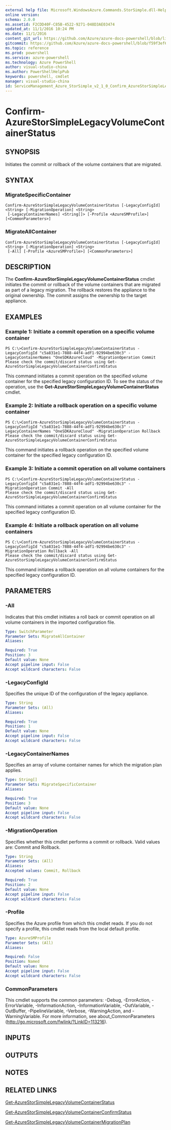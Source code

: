 ```yaml
---
external help file: Microsoft.WindowsAzure.Commands.StorSimple.dll-Help.xml
online version: 
schema: 2.0.0
ms.assetid: F2CDD40F-C85B-4522-9271-048D3AE03474
updated_at: 11/1/2016 10:24 PM
ms.date: 11/1/2016
content_git_url: https://github.com/Azure/azure-docs-powershell/blob/live/azureps-cmdlets-docs/ServiceManagement/Azure.StorSimple/v2.1.0/Confirm-AzureStorSimpleLegacyVolumeContainerStatus.md
gitcommit: https://github.com/Azure/azure-docs-powershell/blob/f59f3ef60bc592383812213e69fd77ba950759ed/azureps-cmdlets-docs/ServiceManagement/Azure.StorSimple/v2.1.0/Confirm-AzureStorSimpleLegacyVolumeContainerStatus.md
ms.topic: reference
ms.prod: powershell
ms.service: azure-powershell
ms.technology: Azure PowerShell
author: visual-studio-china
ms.author: PowerShellHelpPub
keywords: powershell, cmdlet
manager: visual-studio-china
id: ServiceManagement_Azure_StorSimple_v2_1_0_Confirm_AzureStorSimpleLegacyVolumeContainerStatus_md
---
```


# Confirm-AzureStorSimpleLegacyVolumeContainerStatus

## SYNOPSIS
Initiates the commit or rollback of the volume containers that are migrated.

## SYNTAX

### MigrateSpecificContainer
```
Confirm-AzureStorSimpleLegacyVolumeContainerStatus [-LegacyConfigId] <String> [-MigrationOperation] <String>
 [-LegacyContainerNames] <String[]> [-Profile <AzureSMProfile>] [<CommonParameters>]
```

### MigrateAllContainer
```
Confirm-AzureStorSimpleLegacyVolumeContainerStatus [-LegacyConfigId] <String> [-MigrationOperation] <String>
 [-All] [-Profile <AzureSMProfile>] [<CommonParameters>]
```

## DESCRIPTION
The **Confirm-AzureStorSimpleLegacyVolumeContainerStatus** cmdlet initiates the commit or rollback of the volume containers that are migrated as part of a legacy migration.
The rollback restores the appliance to the original ownership.
The commit assigns the ownership to the target appliance.

## EXAMPLES

### Example 1: Initiate a commit operation on a specific volume container
```
PS C:\>Confirm-AzureStorSimpleLegacyVolumeContainerStatus -LegacyConfigId "c5a831e1-7888-44f4-adf1-92994be630c3" -LegacyContainerNames "OneSDKAzureCloud" -MigrationOperation Commit
Please check the commit/discard status using Get-AzureStorSimpleLegacyVolumeContainerConfirmStatus
```

This command initiates a commit operation on the specified volume container for the specified legacy configuration ID.
To see the status of the operation, use the **Get-AzureStorSimpleLegacyVolumeContainerStatus** cmdlet.

### Example 2: Initiate a rollback operation on a specific volume container
```
PS C:\>Confirm-AzureStorSimpleLegacyVolumeContainerStatus -LegacyConfigId "c5a831e1-7888-44f4-adf1-92994be630c3" -LegacyContainerNames "OneSDKAzureCloud" -MigrationOperation Rollback
Please check the commit/discard status using Get-AzureStorSimpleLegacyVolumeContainerConfirmStatus
```

This command initiates a rollback operation on the specified volume container for the specified legacy configuration ID.

### Example 3: Initiate a commit operation on all volume containers
```
PS C:\>Confirm-AzureStorSimpleLegacyVolumeContainerStatus -LegacyConfigId "c5a831e1-7888-44f4-adf1-92994be630c3" -MigrationOperation Commit -All
Please check the commit/discard status using Get-AzureStorSimpleLegacyVolumeContainerConfirmStatus
```

This command initiates a commit operation on all volume container for the specified legacy configuration ID.

### Example 4: Initiate a rollback operation on all volume containers
```
PS C:\>Confirm-AzureStorSimpleLegacyVolumeContainerStatus -LegacyConfigId "c5a831e1-7888-44f4-adf1-92994be630c3" -MigrationOperation Rollback -All
Please check the commit/discard status using Get-AzureStorSimpleLegacyVolumeContainerConfirmStatus
```

This command initiates a rollback operation on all volume containers for the specified legacy configuration ID.

## PARAMETERS

### -All
Indicates that this cmdlet initiates a roll back or commit operation on all volume containers in the imported configuration file.

```yaml
Type: SwitchParameter
Parameter Sets: MigrateAllContainer
Aliases: 

Required: True
Position: 3
Default value: None
Accept pipeline input: False
Accept wildcard characters: False
```

### -LegacyConfigId
Specifies the unique ID of the configuration of the legacy appliance.

```yaml
Type: String
Parameter Sets: (All)
Aliases: 

Required: True
Position: 1
Default value: None
Accept pipeline input: False
Accept wildcard characters: False
```

### -LegacyContainerNames
Specifies an array of volume container names for which the migration plan applies.

```yaml
Type: String[]
Parameter Sets: MigrateSpecificContainer
Aliases: 

Required: True
Position: 3
Default value: None
Accept pipeline input: False
Accept wildcard characters: False
```

### -MigrationOperation
Specifies whether this cmdlet performs a commit or rollback.
Valid values are: Commit and Rollback.

```yaml
Type: String
Parameter Sets: (All)
Aliases: 
Accepted values: Commit, Rollback

Required: True
Position: 2
Default value: None
Accept pipeline input: False
Accept wildcard characters: False
```

### -Profile
Specifies the Azure profile from which this cmdlet reads.
If you do not specify a profile, this cmdlet reads from the local default profile.

```yaml
Type: AzureSMProfile
Parameter Sets: (All)
Aliases: 

Required: False
Position: Named
Default value: None
Accept pipeline input: False
Accept wildcard characters: False
```

### CommonParameters
This cmdlet supports the common parameters: -Debug, -ErrorAction, -ErrorVariable, -InformationAction, -InformationVariable, -OutVariable, -OutBuffer, -PipelineVariable, -Verbose, -WarningAction, and -WarningVariable. For more information, see about_CommonParameters (http://go.microsoft.com/fwlink/?LinkID=113216).

## INPUTS

## OUTPUTS

## NOTES

## RELATED LINKS

[Get-AzureStorSimpleLegacyVolumeContainerStatus](xref:ServiceManagement/Azure.StorSimple/v2.1.0/Get-AzureStorSimpleLegacyVolumeContainerStatus.md)

[Get-AzureStorSimpleLegacyVolumeContainerConfirmStatus](xref:ServiceManagement/Azure.StorSimple/v2.1.0/Get-AzureStorSimpleLegacyVolumeContainerConfirmStatus.md)

[Get-AzureStorSimpleLegacyVolumeContainerMigrationPlan](xref:ServiceManagement/Azure.StorSimple/v2.1.0/Get-AzureStorSimpleLegacyVolumeContainerMigrationPlan.md)


